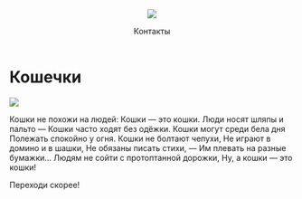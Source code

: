 <html>
    <body>
        <head>
            <title>Кошечки</title>
            <link rel="stylesheet" href="style.css">
        </head>
        <header>
            <img src="https://cdn-icons-png.flaticon.com/128/8277/8277564.png">
            <p> Контакты </p>
        </header>
        <main>
            <h1> Кошечки </h1>
            <img src="https://takiedela.ru/wp-content/uploads/2022/03/cat-g4e7c68f24_1920.jpg">
            <p>Кошки не похожи на людей: Кошки — это кошки. Люди носят шляпы и пальто — Кошки часто ходят без одёжки. Кошки могут среди бела дня Полежать спокойно у огня. Кошки не болтают чепухи, Не играют в домино и в шашки, Не обязаны писать стихи, — Им плевать на разные бумажки… Людям не сойти с протоптанной дорожки, Ну, а кошки — это кошки! </p>
        </main>
        <footer>
            <p>Переходи скорее!</p>
        </footer>
    </body>
</html>
